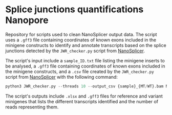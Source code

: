 # Splice junctions quantifications Nanopore

Repository for scripts used to clean NanoSplicer output data. The script uses a `.gff3` file containing coordinates of known exons included in the minigene constructs to identify and annotate transcripts based on the splice junctions detected by the `JWR_checker.py` script from [NanoSplicer](https://github.com/shimlab/NanoSplicer).

The script's input include a `sample_ID.txt` file listing the minigene inserts to be analysed, a `.gff3` file containing coordinates of known exons included in the minigene constructs, and a `.csv` file created by the `JWR_checker.py` script from [NanoSplicer](https://github.com/shimlab/NanoSplicer) with the following command:

```python
python3 JWR_checker.py --threads 10 --output_csv {sample}_{MT/WT}.bam NP_{sample}_{MT/WT}_NanoSplicer.hdf5
```

The script's outputs include `.xlsx` and `.gff3` files for reference and variant minigenes that lists the different transcripts identified and the number of reads representing them.
